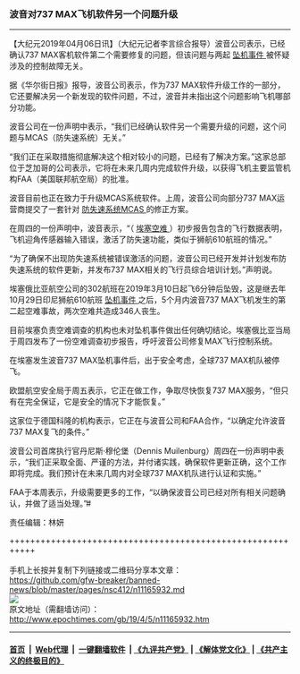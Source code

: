 ### 波音对737 MAX飞机软件另一个问题升级
------------------------

<p>
 【大纪元2019年04月06日讯】（大纪元记者李言综合报导）波音公司表示，已经确认737 MAX客机软件第二个需要修复的问题，但该问题与两起
 <a href="http://www.epochtimes.com/gb/tag/%E5%9D%A0%E6%9C%BA%E4%BA%8B%E4%BB%B6.html">
  坠机事件
 </a>
 被怀疑涉及的控制故障无关。
</p>
<p>
 据《华尔街日报》报导，波音公司表示，作为737 MAX软件升级工作的一部分，它还要解决另一个新发现的软件问题，不过，波音并未指出这个问题影响飞机哪部分功能。
</p>
<p>
 波音公司在一份声明中表示，“我们已经确认软件另一个需要升级的问题，这个问题与MCAS（防失速系统）无关。”
</p>
<p>
 “我们正在采取措施彻底解决这个相对较小的问题，已经有了解决方案。”这家总部位于芝加哥的公司表示，它将在未来几周内完成软件升级，以获得飞机主要监管机构FAA（美国联邦航空局）的批准。
</p>
<p>
 波音目前也正在致力于升级MCAS系统软件。上周，波音公司向部分737 MAX运营商提交了一套针对
 <a href="http://www.epochtimes.com/gb/tag/%E9%98%B2%E5%A4%B1%E9%80%9F%E7%B3%BB%E7%BB%9Fmcas.html">
  防失速系统MCAS
 </a>
 的修正方案。
</p>
<p>
 在周四的一份声明中，波音表示，“（
 <a href="http://www.epochtimes.com/gb/tag/%E5%9F%83%E5%A1%9E%E7%A9%BA%E9%9A%BE.html">
  埃塞空难
 </a>
 ）初步报告包含的飞行数据表明，飞机迎角传感器输入错误，激活了防失速功能，类似于狮航610航班的情况。”
</p>
<p>
 “为了确保不出现防失速系统被错误激活的问题，波音公司已经开发并计划发布防失速系统的软件更新，并发布737 MAX相关的飞行员综合培训计划。”声明说。
</p>
<p>
 埃塞俄比亚航空公司的302航班在2019年3月10日起飞6分钟后坠毁，这是继去年10月29日印尼狮航610航班
 <a href="http://www.epochtimes.com/gb/tag/%E5%9D%A0%E6%9C%BA%E4%BA%8B%E4%BB%B6.html">
  坠机事件
 </a>
 之后，5个月内波音737 MAX飞机发生的第二起空难事故，两次空难共造成346人丧生。
</p>
<p>
 目前埃塞负责空难调查的机构也未对坠机事件做出任何确切结论。埃塞俄比亚当局于周四发布了一份空难调查初步报告，呼吁波音公司修复MAX飞行控制系统。
</p>
<p>
 在埃塞发生波音737 MAX坠机事件后，出于安全考虑，全球737 MAX机队被停飞。
</p>
<p>
 欧盟航空安全局于周五表示，它正在做工作，争取尽快恢复737 MAX服务，“但只有在完全保证，它是安全的情况下才能恢复。”
</p>
<p>
 这家位于德国科隆的机构表示，它正在与波音公司和FAA合作，“以确定允许波音737 MAX复飞的条件。”
</p>
<p>
 波音公司首席执行官丹尼斯·穆伦堡（Dennis Muilenburg）周四在一份声明中表示，“我们正采取全面、严谨的方法，并付诸实践，确保软件更新正确，这个工作即将完成。我们预计在未来几周内对全球737 MAX机队进行认证和实施。”
</p>
<p>
 FAA于本周表示，升级需要更多的工作，“以确保波音公司已经对所有相关问题确认，并做了适当处理。”#
</p>
<p>
 责任编辑：林妍
</p>

+++++++++++++++++++++++++++++++++++++++++++++++++++++++++++<br/><br/>
手机上长按并复制下列链接或二维码分享本文章：<br/>
https://github.com/gfw-breaker/banned-news/blob/master/pages/nsc412/n11165932.md <br/>
<a href='https://github.com/gfw-breaker/banned-news/blob/master/pages/nsc412/n11165932.md'><img src='https://github.com/gfw-breaker/banned-news/blob/master/pages/nsc412/n11165932.md.png'/></a> <br/>
原文地址（需翻墙访问）：http://www.epochtimes.com/gb/19/4/5/n11165932.htm


------------------------
#### [首页](https://github.com/gfw-breaker/banned-news/blob/master/README.md) &nbsp;|&nbsp; [Web代理](https://github.com/labour-camp/helloworld) &nbsp;|&nbsp; [一键翻墙软件](https://github.com/gfw-breaker/nogfw/blob/master/README.md) &nbsp;| [《九评共产党》](https://github.com/gfw-breaker/9ping.md/blob/master/README.md#九评之一评共产党是什么) | [《解体党文化》](https://github.com/gfw-breaker/jtdwh.md/blob/master/README.md) | [《共产主义的终极目的》](https://github.com/gfw-breaker/gczydzjmd.md/blob/master/README.md)

